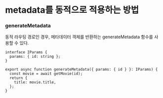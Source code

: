 # metadata를 동적으로 적용하는 방법

### generateMetadata

동적 라우팅 경로인 경우, 메타데이터 객체를 반환하는 generateMetadata 함수를 사용할 수 있다.

```tsx
interface IParams {
  params: { id: string };
}

export async function generateMetadata({ params: { id } }: IParams) {
  const movie = await getMovie(id);
  return {
    title: movie.title,
  };
}
```

